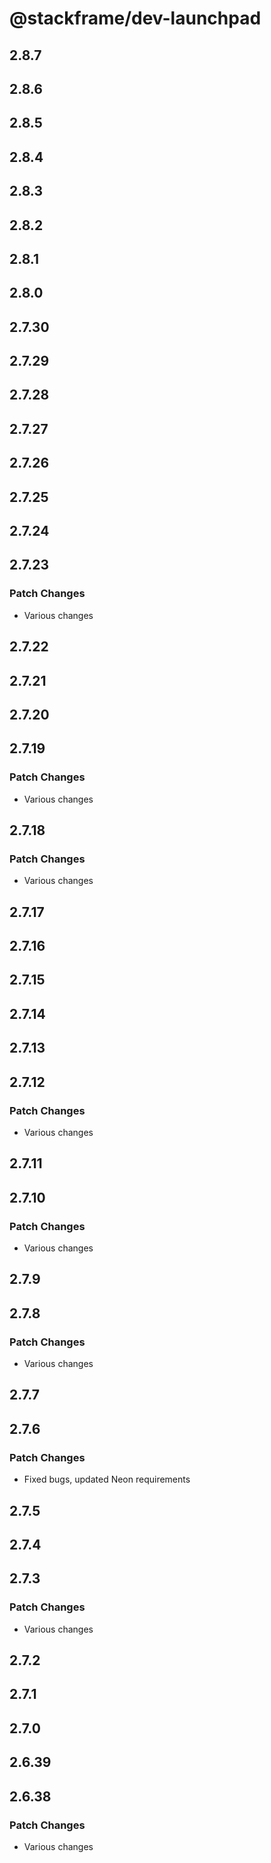 # @stackframe/dev-launchpad

## 2.8.7

## 2.8.6

## 2.8.5

## 2.8.4

## 2.8.3

## 2.8.2

## 2.8.1

## 2.8.0

## 2.7.30

## 2.7.29

## 2.7.28

## 2.7.27

## 2.7.26

## 2.7.25

## 2.7.24

## 2.7.23

### Patch Changes

- Various changes

## 2.7.22

## 2.7.21

## 2.7.20

## 2.7.19

### Patch Changes

- Various changes

## 2.7.18

### Patch Changes

- Various changes

## 2.7.17

## 2.7.16

## 2.7.15

## 2.7.14

## 2.7.13

## 2.7.12

### Patch Changes

- Various changes

## 2.7.11

## 2.7.10

### Patch Changes

- Various changes

## 2.7.9

## 2.7.8

### Patch Changes

- Various changes

## 2.7.7

## 2.7.6

### Patch Changes

- Fixed bugs, updated Neon requirements

## 2.7.5

## 2.7.4

## 2.7.3

### Patch Changes

- Various changes

## 2.7.2

## 2.7.1

## 2.7.0

## 2.6.39

## 2.6.38

### Patch Changes

- Various changes
